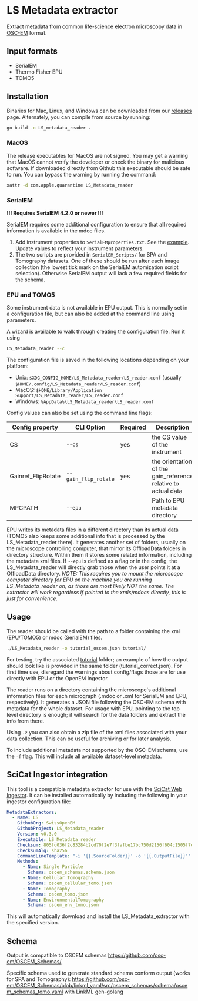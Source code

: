# LS Metadata extractor
Extract metadata from common life-science electron microscopy data in
[OSC-EM](https://github.com/osc-em) format.

## Input formats

- SerialEM
- Thermo Fisher EPU
- TOMO5

## Installation

Binaries for Mac, Linux, and Windows can be downloaded from our
[releases](https://github.com/SwissOpenEM/LS_Metadata_reader/releases) page.
Alternately, you can compile from source by running:

```sh
go build -o LS_metadata_reader .
```

### MacOS

The release executables for MacOS are not signed. You may get a warning that MacOS
cannot verify the developer or check the binary for malicious software. If downloaded
directly from Github this executable should be safe to run. You can bypass the warning
by running the command:

```sh
xattr -d com.apple.quarantine LS_Metadata_reader
```

### SerialEM

**!!! Requires SerialEM 4.2.0 or newer !!!**

SerialEM requires some additional configuration to ensure that all required information
is available in the mdoc files.

1. Add instrument properties to `SerialEMproperties.txt`. See the
   [example](SerialEM_Scripts/SerialEMproperties_GlobalAutodocEntry_Example.txt). Update
   values to reflect your instrument parameters.
2. The two scripts are provided in `SerialEM_Scripts/` for SPA and Tomography datasets.
   One of these should be run after each image collection (the lowest tick mark on the
   SerialEM automization script selection). Otherwise SerialEM output will lack a few
   required fields for the schema.


### EPU and TOMO5

Some instrument data is not available in EPU output. This is normally set in a
configuration file, but can also be added at the command line using parameters.

A wizard is available to walk through creating the configuration file. Run it using

```sh
LS_Metadata_reader --c
```

The configuration file is saved in the following locations depending on your platform:

   - Unix: `$XDG_CONFIG_HOME/LS_Metadata_reader/LS_reader.conf` (usually `$HOME/.config/LS_Metadata_reader/LS_reader.conf`)
   - MacOS: `$HOME/Library/Application Support/LS_Metadata_reader/LS_reader.conf`
   - Windows: `%AppData%\LS_Metadata_reader\LS_reader.conf`

Config values can also be set using the command line flags:

| Config property | CLI Option | Required | Description |
| ------------- | -------- | ---------- | --- |
| CS  | `--cs` | yes |the CS value of the instrument
| Gainref_FlipRotate | `--gain_flip_rotate` | yes | the orientation of the gain_reference relative to actual data
| MPCPATH | `--epu` | | Path to EPU metadata directory

EPU writes its metadata files in a different directory than its actual data (TOMO5 also
keeps some additional info that is processed by the LS_Metadata_reader there). It
generates another set of folders, usually on the microscope controlling computer, that
mirror its OffloadData folders in directory structure. Within them it stores some
related information, including the metadata xml files. If `--epu` is defined as a flag
or in the config, the LS_Metadata_reader will directly grab those when the user points
it at a OffloadData directory.
*NOTE: This requires you to mount the microscope computer directory for EPU on the
machine you are running LS_Metadata_reader on, as those are most likely NOT the same.
The extractor will work regardless if pointed to the xmls/mdocs directly, this is just
for convenience.*


## Usage

The reader should be called with the path to a folder containing the xml (EPU/TOMO5) or
mdoc (SerialEM) files.

```sh
./LS_Metadata_reader -o tutorial_oscem.json tutorial/
```

For testing, try the associated [tutorial](tutorial/) folder; an example of how the
output should look like is provided in the same folder (tutorial_correct.json). For
first time use, disregard the warnings about config/flags those are for use directly
with EPU or the OpenEM Ingestor.

The reader runs on a directory containing the microscope's additional information files
for each micrograph (.mdoc or .xml for SerialEM and EPU, respectively). It generates a
JSON file following the OSC-EM schema with metadata for the whole dataset. For
usage with EPU, pointing to the top level directory is enough; it will search for the
data folders and extract the info from there.

Using `-z` you can also obtain a zip file of the xml files associated with your data
collection. This can be useful for archiving or for later analysis.

To include additional metadata not supported by the OSC-EM schema, use the `-f` flag.
This will include all available dataset-level metadata.


## SciCat Ingestor integration

This tool is a compatible metadata extractor for use with the [SciCat Web
Ingestor](https://github.com/SwissOpenEM/Ingestor). It can be installed automatically by
including the following in your ingestor configuration file:

```yaml
MetadataExtractors:
  - Name: LS
    GithubOrg: SwissOpenEM
    GithubProject: LS_Metadata_reader
    Version: v0.3.0
    Executable: LS_Metadata_reader
    Checksum: 805fd036f2c83284b2cd70f2e7f3fafbe17bc750d2156f604c1505f7d5791d75
    ChecksumAlg: sha256
    CommandLineTemplate: "-i '{{.SourceFolder}}' -o '{{.OutputFile}}'"
    Methods:
      - Name: Single Particle
        Schema: oscem_schemas.schema.json
      - Name: Cellular Tomography
        Schema: oscem_cellular_tomo.json
      - Name: Tomography
        Schema: oscem_tomo.json
      - Name: EnvironmentalTomography
        Schema: oscem_env_tomo.json
```

This will automatically download and install the LS_Metadata_extractor with the
specified version.

## Schema
Output is compatible to OSCEM schemas https://github.com/osc-em/OSCEM_Schemas/

Specific schema used to generate standard schema conform output (works for SPA and
Tomography):
https://github.com/osc-em/OSCEM_Schemas/blob/linkml_yaml/src/oscem_schemas/schema/oscem_schemas_tomo.yaml
with LinkML gen-golang
